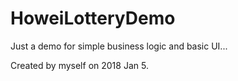 # HoweiLotteryDemo
Just a demo for simple business logic and basic UI...

Created by myself on 2018 Jan 5.
